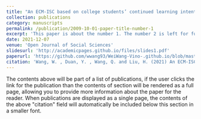 ```yaml
---
title: "An ECM-ISC based on college students’ continued learning intention toward e-learning space post COVID-19"
collection: publications
category: manuscripts
permalink: /publication/2009-10-01-paper-title-number-1
excerpt: 'This paper is about the number 1. The number 2 is left for future work.'
date: 2021-12-07
venue: 'Open Journal of Social Sciences'
slidesurl: 'http://academicpages.github.io/files/slides1.pdf'
paperurl: 'https://github.com/wwang93/WeiWang-Vino-.github.io/blob/master/files/jss_paper.pdf'
citation: 'Wang, W. , Duan, Y. , Wang, Q. and Liu, H. (2021) An ECM-ISC Based on College Students’ Continued Learning Intention toward E-Learning Space Post COVID-19. <i>Open Journal of Social Sciences</i>, 9, 377-395. doi: 10.4236/jss.2021.912026.'
---
```


The contents above will be part of a list of publications, if the user clicks the link for the publication than the contents of section will be rendered as a full page, allowing you to provide more information about the paper for the reader. When publications are displayed as a single page, the contents of the above "citation" field will automatically be included below this section in a smaller font.

